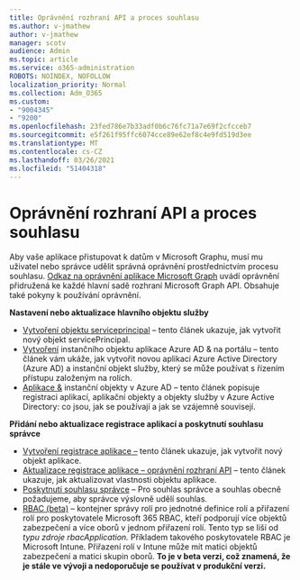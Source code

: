 ```yaml
---
title: Oprávnění rozhraní API a proces souhlasu
ms.author: v-jmathew
author: v-jmathew
manager: scotv
audience: Admin
ms.topic: article
ms.service: o365-administration
ROBOTS: NOINDEX, NOFOLLOW
localization_priority: Normal
ms.collection: Adm_O365
ms.custom:
- "9004345"
- "9200"
ms.openlocfilehash: 23fed786e7b33adf0b6c76fc71a7e69f2cfcceb7
ms.sourcegitcommit: e5f261f95ffc6074cce89e62ef8c4e9fd519d3ee
ms.translationtype: MT
ms.contentlocale: cs-CZ
ms.lasthandoff: 03/26/2021
ms.locfileid: "51404318"
---
```

# <a name="api-permissions-and-consent-process"></a>Oprávnění rozhraní API a proces souhlasu

Aby vaše aplikace přistupovat k datům v Microsoft Graphu, musí mu uživatel nebo správce udělit správná oprávnění prostřednictvím procesu souhlasu. [Odkaz na oprávnění aplikace Microsoft Graph](https://docs.microsoft.com/graph/permissions-reference) uvádí oprávnění přidružená ke každé hlavní sadě rozhraní Microsoft Graph API. Obsahuje také pokyny k používání oprávnění.

**Nastavení nebo aktualizace hlavního objektu služby**

- [Vytvoření objektu serviceprincipal](https://docs.microsoft.com/graph/api/serviceprincipal-post-serviceprincipals) – tento článek ukazuje, jak vytvořit nový objekt servicePrincipal.
- [Vytvoření](https://docs.microsoft.com/azure/active-directory/develop/howto-create-service-principal-portal) instančního objektu aplikace Azure AD & na portálu – tento článek vám ukáže, jak vytvořit novou aplikaci Azure Active Directory (Azure AD) a instanční objekt služby, který se může používat s řízením přístupu založeným na rolích.
- [Aplikace &](https://docs.microsoft.com/azure/active-directory/develop/app-objects-and-service-principals) instanční objekty v Azure AD – tento článek popisuje registraci aplikací, aplikační objekty a objekty služby v Azure Active Directory: co jsou, jak se používají a jak se vzájemně souvisejí.

**Přidání nebo aktualizace registrace aplikací a poskytnutí souhlasu správce**

- [Vytvoření registrace aplikace –](https://docs.microsoft.com/graph/api/application-post-applications) tento článek ukazuje, jak vytvořit nový objekt aplikace.
- [Aktualizace registrace aplikace – oprávnění rozhraní API](https://docs.microsoft.com/graph/api/application-update) – tento článek ukazuje, jak aktualizovat vlastnosti objektu aplikace.
- [Poskytnutí souhlasu správce](https://docs.microsoft.com/graph/security-authorization#grant-permissions-to-an-application) – Pro souhlas správce a souhlas obecně požadujeme, aby správce výslovně udělí souhlas.
- [RBAC (beta)](https://docs.microsoft.com/graph/api/resources/rbacapplicationmultiple) – kontejner správy rolí pro jednotné definice rolí a přiřazení rolí pro poskytovatele Microsoft 365 RBAC, kteří podporují více objektů zabezpečení a více oborů v jednom přiřazení rolí. Tento typ se liší od *typu zdroje rbacApplication.* Příkladem takového poskytovatele RBAC je Microsoft Intune. Přiřazení rolí v Intune může mít matici objektů zabezpečení a matici skupin oborů. **To je v beta verzi, což znamená, že je stále ve vývoji a nedoporučuje se používat v produkční verzi.**
